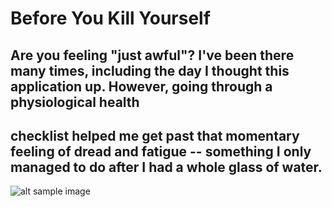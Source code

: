 # Before You Kill Yourself
## Are you feeling "just awful"? I've been there many times, including the day I thought this application up. However, going through a physiological health
## checklist helped me get past that momentary feeling of dread and fatigue -- something I only managed to do after I had a whole glass of water.

![alt sample image](https://i.imgur.com/J5RL716.png)
